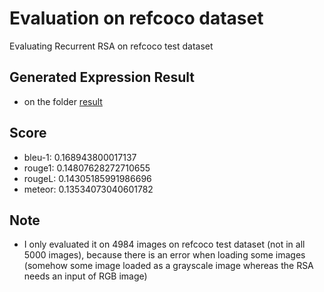 # Evaluation on refcoco dataset
Evaluating Recurrent RSA on refcoco test dataset 

## Generated Expression Result
- on the folder [result](result)

## Score
- bleu-1: 0.168943800017137
- rouge1: 0.14807628272710655
- rougeL: 0.14305185991986696
- meteor: 0.13534073040601782

## Note
- I only evaluated it on 4984 images on refcoco test dataset (not in all 5000 images), because there is an error when loading some images (somehow some image loaded as a grayscale image whereas the RSA needs an input of RGB image)
